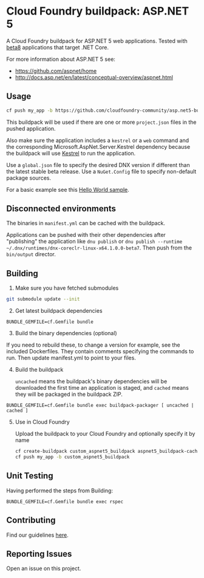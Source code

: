 # Cloud Foundry buildpack: ASP.NET 5

A Cloud Foundry buildpack for ASP.NET 5 web applications. Tested with [beta8][] applications that target .NET Core.

For more information about ASP.NET 5 see:

* https://github.com/aspnet/home
* http://docs.asp.net/en/latest/conceptual-overview/aspnet.html

## Usage

```bash
cf push my_app -b https://github.com/cloudfoundry-community/asp.net5-buildpack.git
```

This buildpack will be used if there are one or more `project.json` files in the pushed application. 

Also make sure the application includes a `kestrel` or a `web` command and the corresponding Microsoft.AspNet.Server.Kestrel dependency because the buildpack will use [Kestrel][] to run the application.

Use a `global.json` file to specify the desired DNX version if different than the latest stable beta release. Use a `NuGet.Config` file to specify non-default package sources.

For a basic example see this [Hello World sample][].

## Disconnected environments
The binaries in `manifest.yml` can be cached with the buildpack. 

Applications can be pushed with their other dependencies after "publishing" the application like `dnu publish` or `dnu publish --runtime ~/.dnx/runtimes/dnx-coreclr-linux-x64.1.0.0-beta7`. Then push from the `bin/output` director.

## Building

1. Make sure you have fetched submodules

  ```bash
  git submodule update --init
  ```

2. Get latest buildpack dependencies

  ```shell
  BUNDLE_GEMFILE=cf.Gemfile bundle
  ```

3. Build the binary dependencies (optional)

 If you need to rebuild these, to change a version for example, see the included Dockerfiles. They contain comments specifying the commands to run. Then update manifest.yml to point to your files.

4. Build the buildpack

    `uncached` means the buildpack's binary dependencies will be downloaded the first time an application is staged, and `cached` means they will be packaged in the buildpack ZIP.

  ```shell
  BUNDLE_GEMFILE=cf.Gemfile bundle exec buildpack-packager [ uncached | cached ]
  ```

5. Use in Cloud Foundry

    Upload the buildpack to your Cloud Foundry and optionally specify it by name
        
    ```bash
    cf create-buildpack custom_aspnet5_buildpack aspnet5_buildpack-cached-custom.zip 1
    cf push my_app -b custom_aspnet5_buildpack
    ```  

## Unit Testing


Having performed the steps from Building:

  ```shell
  BUNDLE_GEMFILE=cf.Gemfile bundle exec rspec
  ```


## Contributing

Find our guidelines [here](./CONTRIBUTING.md).

## Reporting Issues

Open an issue on this project.


[Hello World sample]: https://github.com/IBM-Bluemix/asp.net5-helloworld
[beta8]: https://github.com/aspnet/Home/releases/tag/v1.0.0-beta8
[Kestrel]: https://github.com/aspnet/KestrelHttpServer
